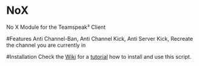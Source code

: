 # NoX
No X Module for the Teamspeak³ Client


#Features
Anti Channel-Ban,
Anti Channel Kick,
Anti Server Kick,
Recreate the channel you are currently in


#Installation
Check the [Wiki](https://github.com/Bluscream/NoX/wiki) for a [tutorial](https://github.com/Bluscream/NoX/wiki/Installation-Tutorial) how to install and use this script.
